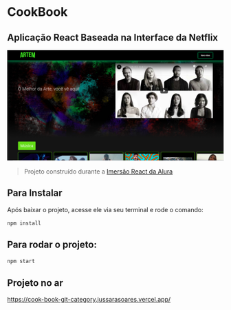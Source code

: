 # CookBook 

## Aplicação React Baseada na Interface da Netflix

<img src="./src/assets/img/Artem.png">


> Projeto construído durante a [Imersão React da Alura](https://www.alura.com.br/imersao-react/)


## Para Instalar

Após baixar o projeto, acesse ele via seu terminal e rode o comando:

```sh
npm install
```

## Para rodar o projeto:

```sh
npm start
```
## Projeto no ar

https://cook-book-git-category.jussarasoares.vercel.app/
